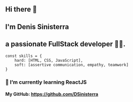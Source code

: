 ## Hi there 👋 


## I'm Denis Sinisterra

## a passionate FullStack developer 👨‍💻.

```
const skills = {
    hard: [HTML, CSS, JavaScript],
    soft: [assertive communication, empathy, teamwork]
}
```


### 🌱 I’m currently learning ReactJS


#### My GitHub: https://github.com/DSinisterra
